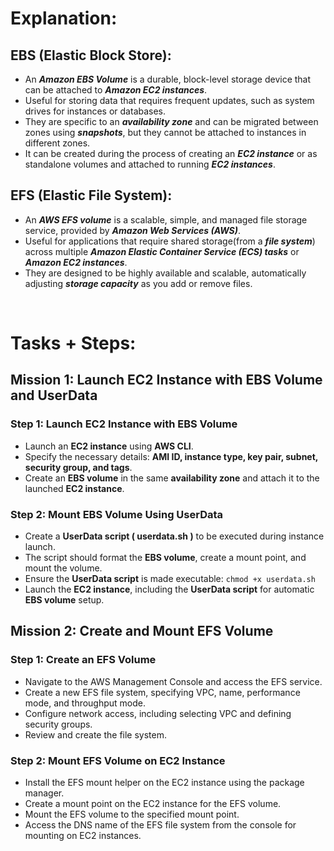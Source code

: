 # Explanation:
## EBS (Elastic Block Store):
* An ***Amazon EBS Volume*** is a durable, block-level storage device that can be attached to ***Amazon EC2 instances***. <br/>
* Useful for storing data that requires frequent updates, such as system drives for instances or databases. <br/>
* They are specific to an ***availability zone*** and can be migrated between zones using ***snapshots***, but they cannot be attached to instances in different zones. <br/>
* It can be created during the process of creating an ***EC2 instance*** or as standalone volumes and attached to running ***EC2 instances***. <br/>

## EFS (Elastic File System):
* An ***AWS EFS volume*** is a scalable, simple, and managed file storage service, provided by ***Amazon Web Services (AWS)***. <br/>
* Useful for applications that require shared storage(from a ***file system***) across multiple ***Amazon Elastic Container Service (ECS) tasks*** or ***Amazon EC2 instances***. <br/>
* They are designed to be highly available and scalable, automatically adjusting ***storage capacity*** as you add or remove files. <br/>

<br/>

# Tasks + Steps:
## Mission 1: Launch EC2 Instance with EBS Volume and UserData
### Step 1: Launch EC2 Instance with EBS Volume
* Launch an **EC2 instance** using **AWS CLI**.
* Specify the necessary details: **AMI ID, instance type, key pair, subnet, security group, and tags**.
* Create an **EBS volume** in the same **availability zone** and attach it to the launched **EC2 instance**.
### Step 2: Mount EBS Volume Using UserData
* Create a **UserData script ( userdata.sh )** to be executed during instance launch.
* The script should format the **EBS volume**, create a mount point, and mount the volume.
* Ensure the **UserData script** is made executable: ```chmod +x userdata.sh```
* Launch the **EC2 instance**, including the **UserData script** for automatic **EBS volume** setup.

## Mission 2: Create and Mount EFS Volume
### Step 1: Create an EFS Volume
* Navigate to the AWS Management Console and access the EFS service.
* Create a new EFS file system, specifying VPC, name, performance mode, and throughput mode.
* Configure network access, including selecting VPC and defining security groups.
* Review and create the file system.
### Step 2: Mount EFS Volume on EC2 Instance
* Install the EFS mount helper on the EC2 instance using the package manager.
* Create a mount point on the EC2 instance for the EFS volume.
* Mount the EFS volume to the specified mount point.
* Access the DNS name of the EFS file system from the console for mounting on EC2 instances.
